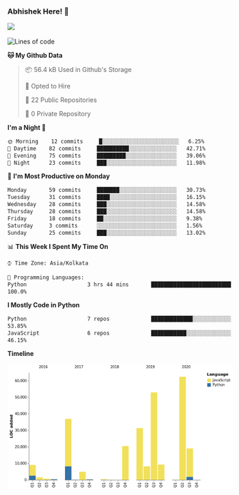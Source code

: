 ### Abhishek Here! 👋
![](https://komarev.com/ghpvc/?username=5parkp1ug&color=green)

<!--
**5parkp1ug/5parkp1ug** is a ✨ _special_ ✨ repository because its `README.md` (this file) appears on your GitHub profile.

Here are some ideas to get you started:

- 🔭 I’m currently working on ...
- 🌱 I’m currently learning ...
- 👯 I’m looking to collaborate on ...
- 🤔 I’m looking for help with ...
- 💬 Ask me about ...
- 📫 How to reach me: ...
- 😄 Pronouns: ...
- ⚡ Fun fact: ...
-->

<!--START_SECTION:waka-->
![Lines of code](https://img.shields.io/badge/From%20Hello%20World%20I%27ve%20Written-360155%20lines%20of%20code-blue)

**🐱 My Github Data** 

> 📦 56.4 kB Used in Github's Storage 
 > 
> 💼 Opted to Hire
 > 
> 📜 22 Public Repositories
 > 
> 🔑 0 Private Repository 
 > 
**I'm a Night 🦉** 

```text
🌞 Morning    12 commits     █░░░░░░░░░░░░░░░░░░░░░░░░   6.25% 
🌆 Daytime    82 commits     ██████████░░░░░░░░░░░░░░░   42.71% 
🌃 Evening    75 commits     █████████░░░░░░░░░░░░░░░░   39.06% 
🌙 Night      23 commits     ███░░░░░░░░░░░░░░░░░░░░░░   11.98%

```
📅 **I'm Most Productive on Monday** 

```text
Monday       59 commits     ███████░░░░░░░░░░░░░░░░░░   30.73% 
Tuesday      31 commits     ████░░░░░░░░░░░░░░░░░░░░░   16.15% 
Wednesday    28 commits     ███░░░░░░░░░░░░░░░░░░░░░░   14.58% 
Thursday     28 commits     ███░░░░░░░░░░░░░░░░░░░░░░   14.58% 
Friday       18 commits     ██░░░░░░░░░░░░░░░░░░░░░░░   9.38% 
Saturday     3 commits      ░░░░░░░░░░░░░░░░░░░░░░░░░   1.56% 
Sunday       25 commits     ███░░░░░░░░░░░░░░░░░░░░░░   13.02%

```


📊 **This Week I Spent My Time On** 

```text
⌚︎ Time Zone: Asia/Kolkata

💬 Programming Languages: 
Python                   3 hrs 44 mins       █████████████████████████   100.0%

```

**I Mostly Code in Python** 

```text
Python                   7 repos             █████████████░░░░░░░░░░░░   53.85% 
JavaScript               6 repos             ███████████░░░░░░░░░░░░░░   46.15%

```


**Timeline**

![Chart not found](https://raw.githubusercontent.com/5parkp1ug/5parkp1ug/master/charts/bar_graph.png) 


<!--END_SECTION:waka-->

